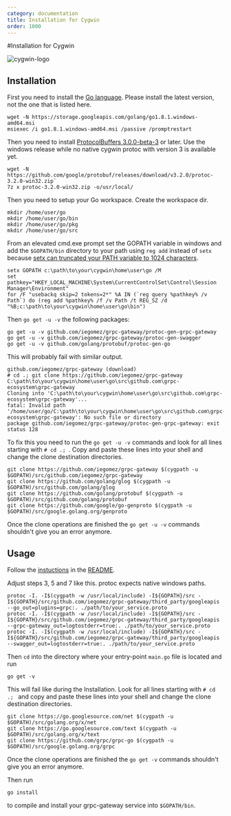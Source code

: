 ```yaml
---
category: documentation
title: Installation for Cygwin
order: 1000
---
```


#Installation for Cygwin

![cygwin-logo](https://upload.wikimedia.org/wikipedia/commons/thumb/2/29/Cygwin_logo.svg/145px-Cygwin_logo.svg.png)
## Installation
First you need to install the [Go language](https://golang.org/dl/). Please install the latest version, not the one that is listed here.

    wget -N https://storage.googleapis.com/golang/go1.8.1.windows-amd64.msi
    msiexec /i go1.8.1.windows-amd64.msi /passive /promptrestart

Then you need to install [ProtocolBuffers 3.0.0-beta-3](https://github.com/google/protobuf/releases) or later. Use the windows release while no native cygwin protoc with version 3 is available yet. 

    wget -N https://github.com/google/protobuf/releases/download/v3.2.0/protoc-3.2.0-win32.zip`
    7z x protoc-3.2.0-win32.zip -o/usr/local/

Then you need to setup your Go workspace. Create the workspace dir.

    mkdir /home/user/go
    mkdir /home/user/go/bin
    mkdir /home/user/go/pkg
    mkdir /home/user/go/src

From an elevated cmd.exe prompt set the GOPATH variable in windows and add the `$GOPATH/bin` directory to your path using `reg add` instead of `setx` because [setx can truncated your PATH variable to 1024 characters](https://encrypted.google.com/search?hl=en&q=setx%20truncates%20PATH%201024#safe=off&hl=en&q=setx+truncated+PATH+1024).

    setx GOPATH c:\path\to\your\cygwin\home\user\go /M
    set pathkey="HKEY_LOCAL_MACHINE\System\CurrentControlSet\Control\Session Manager\Environment"
    for /F "usebackq skip=2 tokens=2*" %A IN (`reg query %pathkey% /v Path`) do (reg add %pathkey% /f /v Path /t REG_SZ /d "%B;c:\path\to\your\cygwin\home\user\go\bin")

Then `go get -u -v` the following packages:

    go get -u -v github.com/iegomez/grpc-gateway/protoc-gen-grpc-gateway
    go get -u -v github.com/iegomez/grpc-gateway/protoc-gen-swagger
    go get -u -v github.com/golang/protobuf/protoc-gen-go

This will probably fail with similar output.

    github.com/iegomez/grpc-gateway (download)
    # cd .; git clone https://github.com/iegomez/grpc-gateway C:\path\to\your\cygwin\home\user\go\src\github.com\grpc-ecosystem\grpc-gateway
    Cloning into 'C:\path\to\your\cygwin\home\user\go\src\github.com\grpc-ecosystem\grpc-gateway'...
    fatal: Invalid path '/home/user/go/C:\path\to\your\cygwin\home\user\go\src\github.com\grpc-ecosystem\grpc-gateway': No such file or directory
    package github.com/iegomez/grpc-gateway/protoc-gen-grpc-gateway: exit status 128

To fix this you need to run the `go get -u -v` commands and look for all lines starting with `# cd .; `.
Copy and paste these lines into your shell and change the clone destination directories.

    git clone https://github.com/iegomez/grpc-gateway $(cygpath -u $GOPATH)/src/github.com/iegomez/grpc-gateway
    git clone https://github.com/golang/glog $(cygpath -u $GOPATH)/src/github.com/golang/glog
    git clone https://github.com/golang/protobuf $(cygpath -u $GOPATH)/src/github.com/golang/protobuf
    git clone https://github.com/google/go-genproto $(cygpath -u $GOPATH)/src/google.golang.org/genproto

Once the clone operations are finished the `go get -u -v` commands shouldn't give you an error anymore.

## Usage
Follow the [instuctions](https://github.com/iegomez/grpc-gateway#usage) in the [README](https://github.com/iegomez/grpc-gateway).

Adjust steps 3, 5 and 7 like this. protoc expects native windows paths.

    protoc -I. -I$(cygpath -w /usr/local/include) -I${GOPATH}/src -I${GOPATH}/src/github.com/iegomez/grpc-gateway/third_party/googleapis --go_out=plugins=grpc:. ./path/to/your_service.proto
    protoc -I. -I$(cygpath -w /usr/local/include) -I${GOPATH}/src -I${GOPATH}/src/github.com/iegomez/grpc-gateway/third_party/googleapis --grpc-gateway_out=logtostderr=true:. ./path/to/your_service.proto
    protoc -I. -I$(cygpath -w /usr/local/include) -I${GOPATH}/src -I${GOPATH}/src/github.com/iegomez/grpc-gateway/third_party/googleapis --swagger_out=logtostderr=true:. ./path/to/your_service.proto

Then `cd` into the directory where your entry-point `main.go` file is located and run

    go get -v

This will fail like during the Installation. Look for all lines starting with `# cd .; ` and copy and paste these lines into your shell and change the clone destination directories.

    git clone https://go.googlesource.com/net $(cygpath -u $GOPATH)/src/golang.org/x/net
    git clone https://go.googlesource.com/text $(cygpath -u $GOPATH)/src/golang.org/x/text
    git clone https://github.com/grpc/grpc-go $(cygpath -u $GOPATH)/src/google.golang.org/grpc

Once the clone operations are finished the `go get -v` commands shouldn't give you an error anymore.

Then run 

    go install
 
to compile and install your grpc-gateway service into `$GOPATH/bin`.
